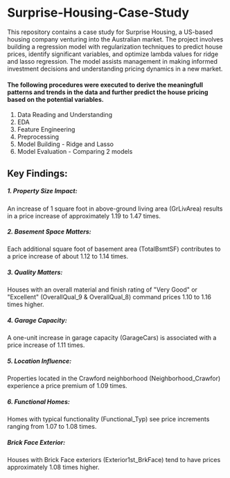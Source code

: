# Surprise-Housing-Case-Study

This repository contains a case study for Surprise Housing, a US-based housing company venturing into the Australian market. The project involves building a regression model with regularization techniques to predict house prices, identify significant variables, and optimize lambda values for ridge and lasso regression. The model assists management in making informed investment decisions and understanding pricing dynamics in a new market.

#### The following procedures were executed to derive the meaningfull patterns and trends in the data and further predict the house pricing based on the potential variables. 

1. Data Reading and Understanding 
2. EDA 
3. Feature Engineering
4. Preprocessing 
5. Model Building - Ridge and Lasso 
6. Model Evaluation - Comparing 2 models

## Key Findings:

##### 1. Property Size Impact: 
An increase of 1 square foot in above-ground living area (GrLivArea) results in a price increase of approximately 1.19 to 1.47 times.

##### 2. Basement Space Matters: 
Each additional square foot of basement area (TotalBsmtSF) contributes to a price increase of about 1.12 to 1.14 times.

##### 3. Quality Matters: 
Houses with an overall material and finish rating of "Very Good" or "Excellent" (OverallQual_9 & OverallQual_8) command prices 1.10 to 1.16 times higher.

##### 4. Garage Capacity: 
A one-unit increase in garage capacity (GarageCars) is associated with a price increase of 1.11 times.

##### 5. Location Influence:
Properties located in the Crawford neighborhood (Neighborhood_Crawfor) experience a price premium of 1.09 times.

##### 6. Functional Homes: 
Homes with typical functionality (Functional_Typ) see price increments ranging from 1.07 to 1.08 times.

##### Brick Face Exterior: 
Houses with Brick Face exteriors (Exterior1st_BrkFace) tend to have prices approximately 1.08 times higher.
